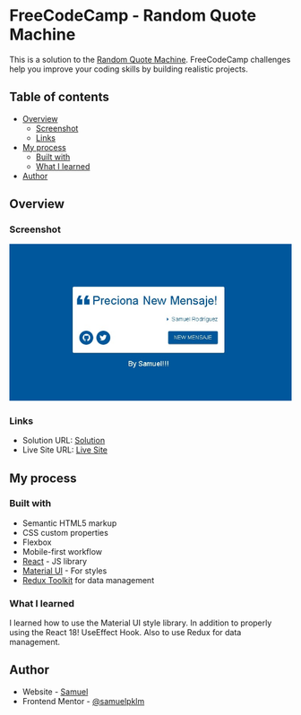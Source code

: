 # FreeCodeCamp - Random Quote Machine 

This is a solution to the [Random Quote Machine](https://www.freecodecamp.org/learn/front-end-development-libraries/front-end-development-libraries-projects/build-a-random-quote-machine). FreeCodeCamp challenges help you improve your coding skills by building realistic projects. 

## Table of contents

- [Overview](#overview)
  - [Screenshot](#screenshot)
  - [Links](#links)
- [My process](#my-process)
  - [Built with](#built-with)
  - [What I learned](#what-i-learned)
- [Author](#author)

## Overview

### Screenshot

![](./screenshot.jpg)

### Links

- Solution URL: [Solution](https://github.com/samuelpklm/quote)
- Live Site URL: [Live Site](https://samuelpklm.github.io/quote/)

## My process

### Built with

- Semantic HTML5 markup
- CSS custom properties
- Flexbox
- Mobile-first workflow
- [React](https://reactjs.org/) - JS library
- [Material UI](https://mui.com/) - For styles
- [Redux Toolkit](https://redux-toolkit.js.org/introduction/getting-started) for data management

### What I learned

I learned how to use the Material UI style library. In addition to properly using the React 18! UseEffect Hook. Also to use Redux for data management.

## Author

- Website - [Samuel](https://samuelpklm.github.io/samuel.github.com/)
- Frontend Mentor - [@samuelpklm](https://www.frontendmentor.io/profile/samuelpklm)


